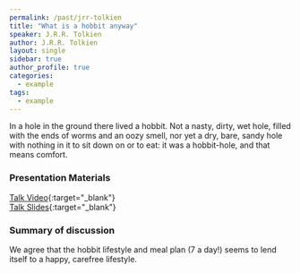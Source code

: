 ```yaml
---
permalink: /past/jrr-tolkien
title: "What is a hobbit anyway"
speaker: J.R.R. Tolkien
author: J.R.R. Tolkien
layout: single
sidebar: true
author_profile: true
categories:
  - example
tags:
  - example
---
```


In a hole in the ground there lived a hobbit. Not a nasty, dirty, wet hole, filled with the ends of worms and an oozy smell, nor yet a dry, bare, sandy hole with nothing in it to sit down on or to eat: it was a hobbit-hole, and that means comfort.


### Presentation Materials
<i class="fas fa-fw fa-video"></i> [Talk Video](https://www.youtube.com/watch?v=s2sVMLr1fDg){:target="_blank"}  
<i class="fas fa-fw fa-file-powerpoint"></i> [Talk Slides](https://www.youtube.com/watch?v=dQw4w9WgXcQ){:target="_blank"}  


### Summary of discussion
We agree that the hobbit lifestyle and meal plan (7 a day!) seems to lend itself to a happy, carefree lifestyle. 